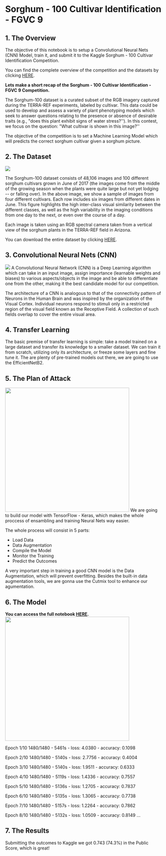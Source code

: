 # Sorghum - 100 Cultivar Identification - FGVC 9

## 1. The Overview
The objective of this notebook is to setup a Convolutional Neural Nets (CNN) Model, train it, and submit it to the Kaggle Sorghum - 100 Cultivar Identification Competition.

You can find the complete overview of the competition and the datasets by clicking <a href='https://www.kaggle.com/competitions/sorghum-id-fgvc-9'>HERE</a>.

<b>Lets make a short recap of the Sorghum - 100 Cultivar Identification - FGVC 9 Competition.</b>

The Sorghum-100 dataset is a curated subset of the RGB imagery captured during the TERRA-REF experiments, labeled by cultivar. This data could be used to develop and assess a variety of plant phenotyping models which seek to answer questions relating to the presence or absence of desirable traits (e.g., "does this plant exhibit signs of water stress?''). In this contest, we focus on the question: "What cultivar is shown in this image?''

The objective of the competition is to set a Machine Learning Model which will predicts the correct sorghum cultivar given a sorghum picture.

## 2. The Dataset
<img src="https://i.imgur.com/dlOnvRn.png">

The Sorghum-100 dataset consists of 48,106 images and 100 different sorghum cultivars grown in June of 2017 (the images come from the middle of the growing season when the plants were quite large but not yet lodging -- or falling over). In the above image, we show a sample of images from four different cultivars. Each row includes six images from different dates in June. This figure highlights the high inter-class visual similarity between the different classes, as well as the high variability in the imaging conditions from one day to the next, or even over the course of a day.

Each image is taken using an RGB spectral camera taken from a vertical view of the sorghum plants in the TERRA-REF field in Arizona.

You can download the entire dataset by clicking <a href='https://www.kaggle.com/competitions/sorghum-id-fgvc-9/data'>HERE</a>.

## 3. Convolutional Neural Nets (CNN)
<img src="https://miro.medium.com/max/1400/1*vkQ0hXDaQv57sALXAJquxA.jpeg">
A Convolutional Neural Network (CNN) is a Deep Learning algorithm which can take in an input image, assign importance (learnable weights and biases) to various aspects/objects in the image and be able to differentiate one from the other,  making it the best candidate model for our competition.

The architecture of a CNN is analogous to that of the connectivity pattern of Neurons in the Human Brain and was inspired by the organization of the Visual Cortex. Individual neurons respond to stimuli only in a restricted region of the visual field known as the Receptive Field. A collection of such fields overlap to cover the entire visual area.

## 4. Transfer Learning
The basic premise of transfer learning is simple: take a model trained on a large dataset and transfer its knowledge to a smaller dataset. We can train it from scratch, utilizing only its architecture, or freeze some layers and fine tune it.
The are plenty of pre-trained models out there, we are going to use the EfficientNetB2. 

## 5. The Plan of Attack
<img src='https://user-images.githubusercontent.com/32513366/71764203-797da800-2ec3-11ea-9eb9-8bdca4f45152.jpg' width=400 height=400>
We are going to build our model with TensorFlow - Keras, which makes the whole proccess of ensambling and training Neural Nets way easier.

The whole process will consist in 5 parts:
* Load Data
* Data Augmentation
* Compile the Model
* Monitor the Training
* Predict the Outcomes

A very important step in training a good CNN model is the Data Augmentation, which will prevent overfitting. Besides the built-in data augmentation tools, we are gonna use the Cutmix tool to enhance our agumentation.

## 6. The Model
<b>You can access the full notebook <a href='https://github.com/nicholascomuni/Sorghum-100-Cultivar-Identification-EfficientNet/blob/master/KaggleSorghum100.ipynb'>HERE</a>.
<img src='img/model.png](https://raw.githubusercontent.com/nicholascomuni/Sorghum-100-Cultivar-Identification-EfficientNet/master/Img/model.png)' width=400></b>


Epoch 1/10
1480/1480 - 5461s - loss: 4.0380 - accuracy: 0.1098

Epoch 2/10
1480/1480 - 5140s - loss: 2.7756 - accuracy: 0.4004

Epoch 3/10
1480/1480 - 5140s - loss: 1.9511 - accuracy: 0.6333

Epoch 4/10
1480/1480 - 5119s - loss: 1.4336 - accuracy: 0.7557

Epoch 5/10
1480/1480 - 5136s - loss: 1.2705 - accuracy: 0.7837

Epoch 6/10
1480/1480 - 5135s - loss: 1.3065 - accuracy: 0.7738

Epoch 7/10
1480/1480 - 5157s - loss: 1.2264 - accuracy: 0.7862

Epoch 8/10
1480/1480 - 5132s - loss: 1.0509 - accuracy: 0.8149
...

## 7. The Results
Submitting the outcomes to Kaggle we got 0.743 (74.3%) in the Public Score, which is great!
